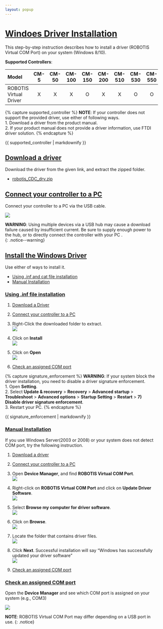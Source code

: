 ```yaml
---
layout: popup
---
```


# [Windoes Driver Installation](#windows-driver-installation)

This step-by-step instruction describes how to install a driver (ROBOTIS Virtual COM Port) on your system (Windows 8/10).  

**Supported Controllers**:  

| Model                  | CM-5 | CM-50 | CM-100 | CM-150 | CM-200 | CM-510 | CM-530 | CM-550 | CM-700 | CM-900 | OpenCM9.04+[485 EXP] | OpenCM7.0 | OpenCR |
|:-----------------------|:----:|:-----:|:------:|:------:|:------:|:------:|:------:|:------:|:------:|:------:|:--------------------:|:---------:|:------:|
| ROBOTIS Virtual Driver |  X   |   X   |   X    |   O    |   X    |   X    |   O    |   O    |   X    |   X    |          O           |     O     |     X      |

{% capture supported_controller %}
**NOTE**: If your controller does not support the provided driver, use either of following ways.  
    1. Download a driver from the product manual.  
    2. If your product manual does not provide a driver information, use FTDI driver solution.
{% endcapture %}
<div class="notice">{{ supported_controller | markdownify }}</div>

## [Download a driver](#download-a-driver)
Download the driver from the given link, and extract the zipped folder.
- [robotis_CDC_drv.zip](https://robotis.s3.ap-northeast-2.amazonaws.com/support/ko/baggage_files/opencm/robotis_cdc_drv.zip)

## [Connect your controller to a PC](#connect-your-controller-to-a-pc)
Connect your controller to a PC via the USB cable.

  ![](/assets/images/parts/controller/opencm904/connect_pc.png)

**WARNING**: Using multiple devices via a USB hub may cause a download failure caused by insufficient current. Be sure to supply enough power to the hub, or to directly connect the controller with your PC .  
{: .notice--warning}

## [Install the Windows Driver](#install-the-windows-driver)

Use either of ways to install it.

- [Using .inf and cat file installation](#using-inf-file-installation)
- [Manual Installation](#manual-installation)

### [Using .inf file installation](#using-inf-file-installation)

1. [Download a Driver](#download-a-driver)
2. [Connect your controller to a PC](#connect-your-controller-to-a-pc)
3. Right-Click the downloaded folder to extract.  
  ![](/assets/images/faq/driver_installation_en/extracting_driver.png)

4. Click on **Install**  
  ![](/assets/images/faq/driver_installation_en/install_inf.png)

5. Click on **Open**  
  ![](/assets/images/faq/driver_installation_en/installing_driver.png)

6. [Check an assigned COM port](#check-an-assigned-com-port)

{% capture signature_enforcement %}
**WARNING**: If your system block the driver installation, you need to disable a driver signature enforcement.  
    1. Open **Setting**.  
    2. Select **Update & recovery** > **Recovery** > **Advanced startup** > **Troubleshoot** > **Advanced options** > **Startup Setting** > **Restart** > **7) Disable driver signature enforcement**.  
    3. Restart your PC.
{% endcapture %}
<div class="notice--warning"> {{ signature_enforcement | markdownify }}</div>

### [Manual Installation](#manual-installation)

If you use Windows Server(2003 or 2008) or your system does not detect COM port, try the following instruction. 

1. [Download a driver](#download-a-driver)

2. [Connect your controller to a PC](#connect-your-controller-to-a-pc)

3. Open **Device Manager**, and find **ROBOTIS Virtual COM Port**.  
  ![](/assets/images/faq/driver_installation_en/device_manager.png)

4. Right-click on **ROBOTIS Virtual COM Port** and click on **Update Driver Software**.  
  ![](/assets/images/faq/driver_installation_en/manual_installation_01.png)

5. Select **Browse my computer for driver software**.  
  ![](/assets/images/faq/driver_installation_en/manual_installation_02.png)

6. Click on **Browse**.  
  ![](/assets/images/faq/driver_installation_en/manual_installation_02_1.png)  

7. Locate the folder that contains driver files.  
  ![](/assets/images/faq/driver_installation_en/manual_installation_03.png)  

8. Click **Next**. Successful installation will say “Windows has successfully updated your driver software”  
  ![](/assets/images/faq/driver_installation_en/manual_installation_04.png)

9. [Check an assigned COM port](#check-an-assigned-com-port)

### [Check an assigned COM port](#check-an-assigned-com-port)

Open the **Device Manager** and see which COM port is assigned on your system (e.g., COM3)

![](/assets/images/faq/driver_installation_en/check_resisterd_port.png)

**NOTE**: ROBOTIS Virtual COM Port may differ depending on a USB port in use.
{: .notice}
